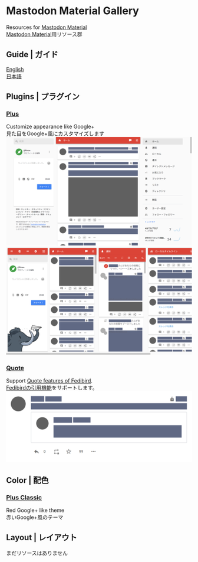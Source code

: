 # Mastodon Material Gallery
Resources for [Mastodon Material](https://github.com/GenbuProject/Mastodon-Material)  
[Mastodon Material](https://github.com/GenbuProject/Mastodon-Material)用リソース群

## Guide | ガイド
[English](docs/guide.md)  
[日本語](docs/guide_ja.md)

## Plugins | プラグイン
### [Plus](plugins/plus.scss)
Customize appearance like Google+  
見た目をGoogle+風にカスタマイズします
![Single Column](docs/res/plus_single-column.png)  
![Multi Column](docs/res/plus_multi-column.png)

### [Quote](plugins/quote.scss)
Support [Quote features of Fedibird](https://github.com/fedibird/mastodon/tree/quote-main).  
[Fedibirdの引用機能](https://github.com/fedibird/mastodon/tree/quote-main)をサポートします。
![Quote](docs/res/quote.png)

## Color | 配色
### [Plus Classic](color/plus-classic.scss)
Red Google+ like theme  
赤いGoogle+風のテーマ

## Layout | レイアウト
まだリソースはありません